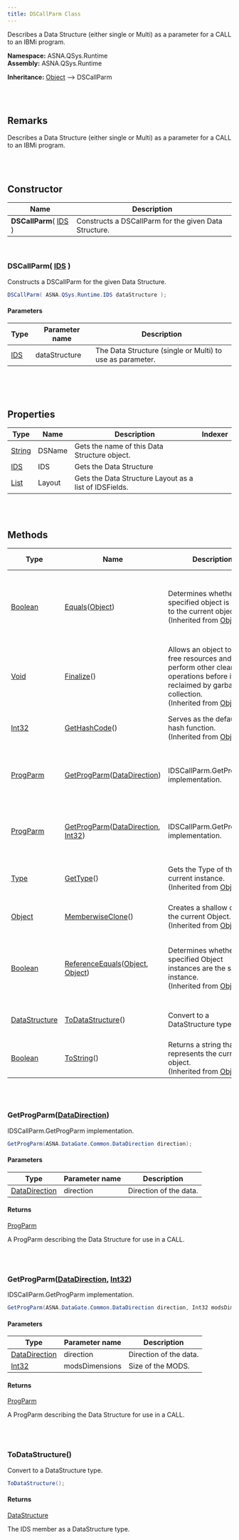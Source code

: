```yaml
---
title: DSCallParm Class
---
```


Describes a Data Structure (either single or Multi) as a parameter for a CALL to an IBMi program.

**Namespace:** ASNA.QSys.Runtime <br/>
**Assembly:** ASNA.QSys.Runtime

**Inheritance:** [Object](https://docs.microsoft.com/en-us/dotnet/api/system.object) --> DSCallParm

<br>
<br>

## Remarks

Describes a Data Structure (either single or Multi) as a parameter for a CALL to an IBMi program.

[//]: # ($$TODO: Complete the Remarks section.)

<br>
<br>

## Constructor

| Name |  Description 
| --- | --- 
| **DSCallParm**( [IDS](/reference/asna-qsys-runtime/asnaq-sys-runtime/classes/ids.html) ) | Constructs a DSCallParm for the given Data Structure.

<br>

### DSCallParm( [IDS](/reference/asna-qsys-runtime/asnaq-sys-runtime/classes/ids.html) )

Constructs a DSCallParm for the given Data Structure.

```cs
DSCallParm( ASNA.QSys.Runtime.IDS dataStructure );
```

#### Parameters

| Type | Parameter name | Description
| --- | --- | ---
| [IDS](/reference/asna-qsys-runtime/asnaq-sys-runtime/classes/ids.html) | dataStructure | The Data Structure (single or Multi) to use as parameter. 

<br>


<br>
<br>

## Properties

| Type | Name | Description | Indexer
| --- | --- | --- | --- 
| [String](https://docs.microsoft.com/en-us/dotnet/api/system.string) | DSName | Gets the name of this Data Structure object. | 
| [IDS](/reference/asna-qsys-runtime/asnaq-sys-runtime/classes/ids.html) | IDS | Gets the Data Structure | 
| [List](https://docs.microsoft.com/en-us/dotnet/api/system.collections.generic.list-1) | Layout | Gets the Data Structure Layout as a list of IDSFields. | 

<br>
<br>

## Methods

| Type | Name | Description | Return Description 
| --- | --- | --- | --- 
| [Boolean](https://docs.microsoft.com/en-us/dotnet/api/system.boolean) | [Equals](https://docs.microsoft.com/en-us/dotnet/api/system.object.equals)([Object](https://docs.microsoft.com/en-us/dotnet/api/system.object)) | Determines whether the specified object is equal to the current object.<br>(Inherited from [Object](https://docs.microsoft.com/en-us/dotnet/api/system.object)) | true if the specified object is equal to the current object; otherwise, false.
| [Void](https://docs.microsoft.com/en-us/dotnet/api/system.void) | [Finalize](https://docs.microsoft.com/en-us/dotnet/api/system.object.finalize)() | Allows an object to try to free resources and perform other cleanup operations before it is reclaimed by garbage collection.<br>(Inherited from [Object](https://docs.microsoft.com/en-us/dotnet/api/system.object)) | 
| [Int32](https://docs.microsoft.com/en-us/dotnet/api/system.int32) | [GetHashCode](https://docs.microsoft.com/en-us/dotnet/api/system.object.gethashcode)() | Serves as the default hash function.<br>(Inherited from [Object](https://docs.microsoft.com/en-us/dotnet/api/system.object)) | A hash code for the current object.
| [ProgParm]($$TODO-ASNA.DataGate.DataLink.ProgParm.html) | [GetProgParm](#getprogparmdatadirection)([DataDirection]($$TODO-ASNA.DataGate.Common.DataDirection.html)) | IDSCallParm.GetProgParm implementation. | A ProgParm describing the Data Structure for use in a CALL.
| [ProgParm]($$TODO-ASNA.DataGate.DataLink.ProgParm.html) | [GetProgParm](#getprogparmdatadirection-int32)([DataDirection]($$TODO-ASNA.DataGate.Common.DataDirection.html), [Int32](https://docs.microsoft.com/en-us/dotnet/api/system.int32)) | IDSCallParm.GetProgParm implementation. | A ProgParm describing the Data Structure for use in a CALL.
| [Type](https://docs.microsoft.com/en-us/dotnet/api/system.type) | [GetType](https://docs.microsoft.com/en-us/dotnet/api/system.object.gettype)() | Gets the Type of the current instance.<br>(Inherited from [Object](https://docs.microsoft.com/en-us/dotnet/api/system.object)) | The exact runtime type of the current instance.
| [Object](https://docs.microsoft.com/en-us/dotnet/api/system.object) | [MemberwiseClone](https://docs.microsoft.com/en-us/dotnet/api/system.object.memberwiseclone)() | Creates a shallow copy of the current Object.<br>(Inherited from [Object](https://docs.microsoft.com/en-us/dotnet/api/system.object)) | A shallow copy of the current Object.
| [Boolean](https://docs.microsoft.com/en-us/dotnet/api/system.boolean) | [ReferenceEquals](https://docs.microsoft.com/en-us/dotnet/api/system.object.referenceequals)([Object](https://docs.microsoft.com/en-us/dotnet/api/system.object), [Object](https://docs.microsoft.com/en-us/dotnet/api/system.object)) | Determines whether the specified Object instances are the same instance.<br>(Inherited from [Object](https://docs.microsoft.com/en-us/dotnet/api/system.object)) | true if objA is the same instance as objB or if both are null; otherwise, false.
| [DataStructure](/reference/asna-qsys-runtime/asnaq-sys-runtime/classes/data-structure.html) | [ToDataStructure](#todatastructure)() | Convert to a DataStructure type. | The IDS member as a DataStructure type.
| [Boolean](https://docs.microsoft.com/en-us/dotnet/api/system.boolean) | [ToString](https://docs.microsoft.com/en-us/dotnet/api/system.object.tostring)() | Returns a string that represents the current object.<br>(Inherited from [Object](https://docs.microsoft.com/en-us/dotnet/api/system.object)) | A string that represents the current object.

<br>
<br>

### GetProgParm([DataDirection]($$TODO-ASNA.DataGate.Common.DataDirection.html))

IDSCallParm.GetProgParm implementation.

```cs
GetProgParm(ASNA.DataGate.Common.DataDirection direction);
```

#### Parameters

| Type | Parameter name | Description
| --- | --- | ---
| [DataDirection]($$TODO-ASNA.DataGate.Common.DataDirection.html) | direction | Direction of the data. 

#### Returns

[ProgParm]($$TODO-ASNA.DataGate.DataLink.ProgParm.html)

A ProgParm describing the Data Structure for use in a CALL.


<br>
<br>

### GetProgParm([DataDirection]($$TODO-ASNA.DataGate.Common.DataDirection.html), [Int32](https://docs.microsoft.com/en-us/dotnet/api/system.int32))

IDSCallParm.GetProgParm implementation.

```cs
GetProgParm(ASNA.DataGate.Common.DataDirection direction, Int32 modsDimensions);
```

#### Parameters

| Type | Parameter name | Description
| --- | --- | ---
| [DataDirection]($$TODO-ASNA.DataGate.Common.DataDirection.html) | direction | Direction of the data. 
| [Int32](https://docs.microsoft.com/en-us/dotnet/api/system.int32) | modsDimensions | Size of the MODS. 

#### Returns

[ProgParm]($$TODO-ASNA.DataGate.DataLink.ProgParm.html)

A ProgParm describing the Data Structure for use in a CALL.


<br>
<br>

### ToDataStructure()

Convert to a DataStructure type.

```cs
ToDataStructure();
```

#### Returns

[DataStructure](/reference/asna-qsys-runtime/asnaq-sys-runtime/classes/data-structure.html)

The IDS member as a DataStructure type.


<br>
<br>

